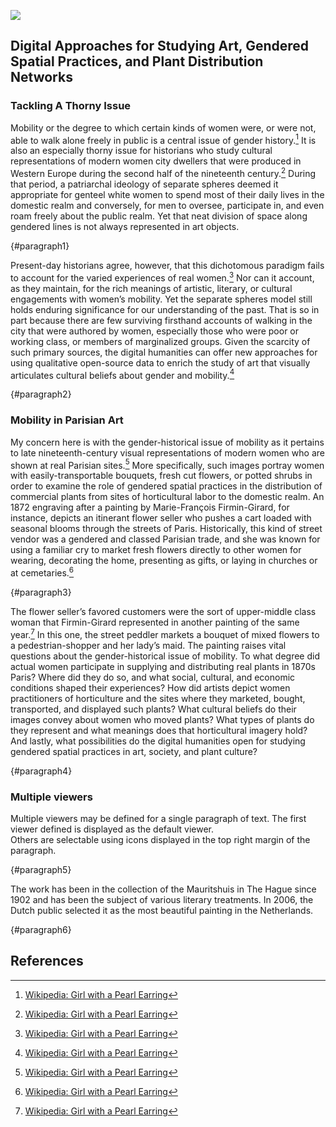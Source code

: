 <a href="https://juncture-digital.org"><img src="https://juncture-digital.org/images/ve-button.png"></a>

<param ve-config 
       title="Mapping Mobility"
       author="Kristan M. Hanson"
       banner="https://upload.wikimedia.org/wikipedia/commons/2/2a/1870_Hachette_Pocket_Map_of_Paris%2C_France_-_Geographicus_-_NouveauParis-hachette-1870.jpg" 
       layout="vertical">

## Digital Approaches for Studying Art, Gendered Spatial Practices, and Plant Distribution Networks

### Tackling A Thorny Issue

Mobility or the degree to which certain kinds of women were, or were not, able to walk alone freely in public is a central issue of gender history.[^1] It is also an especially thorny issue for historians who study cultural representations of modern women city dwellers that were produced in Western Europe during the second half of the nineteenth century.[^2] During that period, a patriarchal ideology of separate spheres deemed it appropriate for genteel white women to spend most of their daily lives in the domestic realm and conversely, for men to oversee, participate in, and even roam freely about the public realm. Yet that neat division of space along gendered lines is not always represented in art objects.
<param ve-compare sync url="https://images.metmuseum.org/CRDImages/ep/original/DT1927.jpg">
{#paragraph1}

Present-day historians agree, however, that this dichotomous paradigm fails to account for the varied experiences of real women.[^3] Nor can it account, as they maintain, for the rich meanings of artistic, literary, or cultural engagements with women’s mobility. Yet the separate spheres model still holds enduring significance for our understanding of the past. That is so in part because there are few surviving firsthand accounts of walking in the city that were authored by women, especially those who were poor or working class, or members of marginalized groups. Given the scarcity of such primary sources, the digital humanities can offer new approaches for using qualitative open-source data to enrich the study of art that visually articulates cultural beliefs about gender and mobility.[^4]
<param ve-image primary region="1090,1437,2209,2030" manifest="https://gallica.bnf.fr/iiif/ark:/12148/btv1b8458118z/manifest.json">
<param ve-image region="1067,1543,2040,1876" manifest="https://gallica.bnf.fr/iiif/ark:/12148/btv1b84581090/manifest.json">
{#paragraph2}

### Mobility in Parisian Art

My concern here is with the gender-historical issue of mobility as it pertains to late nineteenth-century visual representations of modern women who are shown at real Parisian sites.[^5] More specifically, such images portray women with easily-transportable bouquets, fresh cut flowers, or potted shrubs in order to examine the role of gendered spatial practices in the distribution of commercial plants from sites of horticultural labor to the domestic realm. An 1872 engraving after a painting by Marie-François Firmin-Girard, for instance, depicts an itinerant flower seller who pushes a cart loaded with seasonal blooms through the streets of Paris. Historically, this kind of street vendor was a gendered and classed Parisian trade, and she was known for using a familiar cry to market fresh flowers directly to other women for wearing, decorating the home, presenting as gifts, or laying in churches or at cemetaries.[^6]
<param ve-image fit="contain"
        label="Charles Maurand, The Flower Seller, 1872, engraving, 17.3 × 24.3 cm, after a painting by Marie-François Firmin-Girard exhibited at the Salon of 1872"
       attribution="Musée Carnavalet, Histoire de Paris"
       license="Creative Commons Zero (CCØ)"
       url="https://www.parismuseescollections.paris.fr/sites/default/files/styles/pm_diaporama_zoom/public/atoms/images/CAR/aze_carg034866_001.jpg?itok=qN2G-iUj">
       {#paragraph3}

The flower seller’s favored customers were the sort of upper-middle class woman that Firmin-Girard represented in another painting of the same year.[^7] In this one, the street peddler markets a bouquet of mixed flowers to a pedestrian-shopper and her lady’s maid. The painting raises vital questions about the gender-historical issue of mobility. To what degree did actual women participate in supplying and distributing real plants in 1870s Paris? Where did they do so, and what social, cultural, and economic conditions shaped their experiences? How did artists depict women practitioners of horticulture and the sites where they marketed, bought, transported, and displayed such plants? What cultural beliefs do their images convey about women who moved plants? What types of plants do they represent and what meanings does that horticultural imagery hold? And lastly, what possibilities do the digital humanities open for studying gendered spatial practices in art, society, and plant culture?
<param ve-image 
       label="Marie-François Firmin-Girard, The Flower Seller on the Pont Royal with the Louvre beyond, Paris, 1872, oil on canvas, 69.8 × 93.9 cm" 
       attribution="Austriacus, Wikimedia Commons"
       license="public domain"
       url="https://upload.wikimedia.org/wikipedia/commons/e/e9/Marie-Fran%C3%A7ois_Firmin-Girard_-_Flower_Seller_on_the_Pont_Royal%2C_1872.jpg">
{#paragraph4}

### Multiple viewers

Multiple viewers may be defined for a single paragraph of text.  The first viewer defined is displayed as the default viewer.  
Others are selectable using icons displayed in the top right margin of the paragraph.
<param ve-image 
       manifest="https://iiif.juncture-digital.org/manifest/6dd738aed85597cac540ad31dd5818e86ef7f2918c7b43a9eb3123d5538e6e4c">
<param ve-map center="Q36600" zoom="11">
{#paragraph5}

The work has been in the collection of the Mauritshuis in The Hague since 1902 and has been the subject of various 
literary treatments. In 2006, the Dutch public selected it as the most beautiful painting in the Netherlands.
<param ve-map center="Q36600" zoom="11" prefer-geojson>
{#paragraph6}

## References

[^1]: [Wikipedia: Girl with a Pearl Earring](https://en.wikipedia.org/wiki/Girl_with_a_Pearl_Earring)
[^2]: [Wikipedia: Girl with a Pearl Earring](https://en.wikipedia.org/wiki/Girl_with_a_Pearl_Earring)
[^3]: [Wikipedia: Girl with a Pearl Earring](https://en.wikipedia.org/wiki/Girl_with_a_Pearl_Earring)
[^4]: [Wikipedia: Girl with a Pearl Earring](https://en.wikipedia.org/wiki/Girl_with_a_Pearl_Earring)
[^5]: [Wikipedia: Girl with a Pearl Earring](https://en.wikipedia.org/wiki/Girl_with_a_Pearl_Earring)
[^6]: [Wikipedia: Girl with a Pearl Earring](https://en.wikipedia.org/wiki/Girl_with_a_Pearl_Earring)
[^7]: [Wikipedia: Girl with a Pearl Earring](https://en.wikipedia.org/wiki/Girl_with_a_Pearl_Earring)
